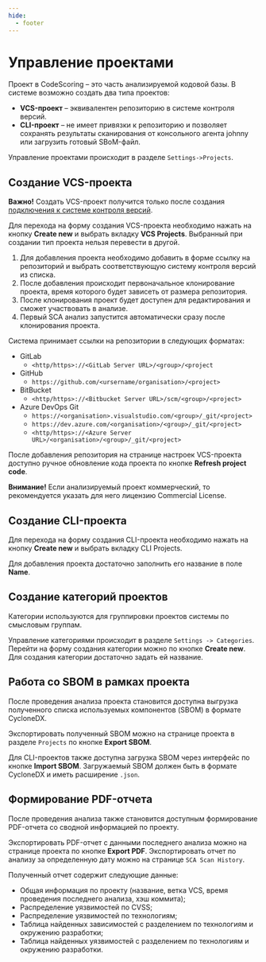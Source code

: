 ```yaml
---
hide:
  - footer
---
```

# Управление проектами

Проект в CodeScoring – это часть анализируемой кодовой базы. В системе возможно создать два типа проектов:

- **VCS-проект** – эквивалентен репозиторию в системе контроля версий.
- **CLI-проект** – не имеет привязки к репозиторию и позволяет сохранять результаты сканирования от консольного агента johnny или загрузить готовый SBoM-файл.

Управление проектами происходит в разделе `Settings->Projects`.

## Создание VCS-проекта

**Важно!** Создать VCS-проект получится только после создания [подключения к системе контроля версий](/on-premise/how-to/vcs-git).

Для перехода на форму создания VCS-проекта необходимо нажать на кнопку **Create new** и выбрать вкладку **VCS Projects**. Выбранный при создании тип проекта нельзя перевести в другой.

1. Для добавления проекта необходимо добавить в форме ссылку на репозиторий и выбрать соответствующую систему контроля версий из списка.
2. После добавления происходит первоначальное клонирование проекта, время которого будет зависеть от размера репозитория.
3. После клонирования проект будет доступен для редактирования и сможет участвовать в анализе.
4. Первый SCA анализ запустится автоматически сразу после клонирования проекта.

Система принимает ссылки на репозитории в следующих форматах:

- GitLab
    + `<http/https>://<GitLab Server URL>/<group>/<project`
- GitHub
    + `https://github.com/<ursername/organisation>/<project>`
- BitBucket
    + `<http/https>://<Bitbucket Server URL>/scm/<group>/<project>`
- Azure DevOps Git
    + `https://<organisation>.visualstudio.com/<group>/_git/<project>`
    + `https://dev.azure.com/<organisation>/<group>/_git/<project>`
    + `<http/https>://<Azure Server URL>/<organisation>/<group>/_git/<project>`

После добавления репозитория на странице настроек VCS-проекта доступно ручное обновление кода проекта по кнопке **Refresh project code**.

**Внимание!** Если анализируемый проект коммерческий, то рекомендуется указать для него лицензию Commercial License. 

## Создание CLI-проекта

Для перехода на форму создания CLI-проекта необходимо нажать на кнопку **Create new** и выбрать вкладку CLI Projects.

Для добавления проекта достаточно заполнить его название в поле **Name**.

## Создание категорий проектов

Категории используются для группировки проектов системы по смысловым группам.

Управление категориями происходит в разделе `Settings -> Categories`. Перейти на форму создания категории можно по кнопке **Create new**. Для создания категории достаточно задать ей название.

## Работа со SBOM в рамках проекта

После проведения анализа проекта становится доступна выгрузка полученного списка используемых компонентов (SBOM) в формате CycloneDX.

Экспортировать полученный SBOM можно на странице проекта в разделе `Projects` по кнопке **Export SBOM**.

Для CLI-проектов также доступна загрузка SBOM через интерфейс по кнопке **Import SBOM**. Загружаемый SBOM должен быть в формате CycloneDX и иметь расширение `.json`.

## Формирование PDF-отчета

После проведения анализа также становится доступным формирование PDF-отчета со сводной информацией по проекту.

Экспортировать PDF-отчет с данными последнего анализа можно на странице проекта по кнопке **Export PDF**. Экспортировать отчет по анализу за определенную дату можно на странице `SCA Scan History`.

Полученный отчет содержит следующие данные:

- Общая информация по проекту (название, ветка VCS, время проведения последнего анализа, хэш коммита);
- Распределение уязвимостей по CVSS;
- Распределение уязвимостей по технологиям;
- Таблица найденных зависимостей с разделением по технологиям и окружению разработки;
- Таблица найденных уязвимостей с разделением по технологиям и окружению разработки.
